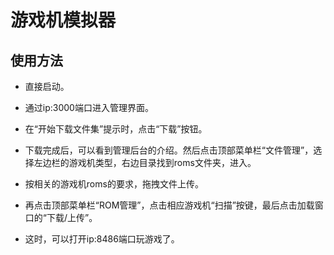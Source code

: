 # 游戏机模拟器

## 使用方法

- 直接启动。

- 通过ip:3000端口进入管理界面。

- 在“开始下载文件集”提示时，点击“下载”按钮。

- 下载完成后，可以看到管理后台的介绍。然后点击顶部菜单栏“文件管理”，选择左边栏的游戏机类型，右边目录找到roms文件夹，进入。

- 按相关的游戏机roms的要求，拖拽文件上传。

- 再点击顶部菜单栏“ROM管理”，点击相应游戏机“扫描”按键，最后点击加载窗口的“下载/上传”。

- 这时，可以打开ip:8486端口玩游戏了。


